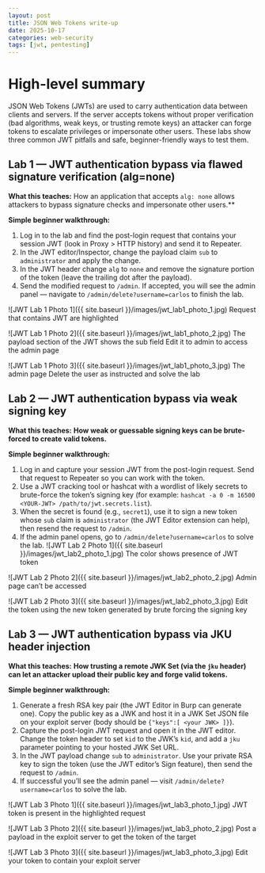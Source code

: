 ```yaml
---
layout: post
title: JSON Web Tokens write-up
date: 2025-10-17
categories: web-security
tags: [jwt, pentesting]
---
```

# High-level summary
JSON Web Tokens (JWTs) are used to carry authentication data between clients and servers. If the server accepts tokens without proper verification (bad algorithms, weak keys, or trusting remote keys) an attacker can forge tokens to escalate privileges or impersonate other users. These labs show three common JWT pitfalls and safe, beginner-friendly ways to test them.

## Lab 1 — JWT authentication bypass via flawed signature verification (alg=none)

**What this teaches:** How an application that accepts `alg: none` allows attackers to bypass signature checks and impersonate other users.**

**Simple beginner walkthrough:**

1. Log in to the lab and find the post-login request that contains your session JWT (look in Proxy > HTTP history) and send it to Repeater.
2. In the JWT editor/Inspector, change the payload claim `sub` to `administrator` and apply the change.
3. In the JWT header change `alg` to `none` and remove the signature portion of the token (leave the trailing dot after the payload).
4. Send the modified request to `/admin`. If accepted, you will see the admin panel — navigate to `/admin/delete?username=carlos` to finish the lab.

![JWT Lab 1 Photo 1]({{ site.baseurl }}/images/jwt_lab1_photo_1.jpg)
Request that contains JWT are highlighted


![JWT Lab 1 Photo 2]({{ site.baseurl }}/images/jwt_lab1_photo_2.jpg)
The payload section of the JWT shows the sub field
Edit it to admin to access the admin page


![JWT Lab 1 Photo 3]({{ site.baseurl }}/images/jwt_lab1_photo_3.jpg)
The admin page
Delete the user as instructed and solve the lab
## Lab 2 — JWT authentication bypass via weak signing key

**What this teaches:** **How weak or guessable signing keys can be brute-forced to create valid tokens.**

**Simple beginner walkthrough:**

1. Log in and capture your session JWT from the post-login request. Send that request to Repeater so you can work with the token.
2. Use a JWT cracking tool or hashcat with a wordlist of likely secrets to brute-force the token’s signing key (for example: `hashcat -a 0 -m 16500 <YOUR-JWT> /path/to/jwt.secrets.list`).
3. When the secret is found (e.g., `secret1`), use it to sign a new token whose `sub` claim is `administrator` (the JWT Editor extension can help), then resend the request to `/admin`.
4. If the admin panel opens, go to `/admin/delete?username=carlos` to solve the lab.
![JWT Lab 2 Photo 1]({{ site.baseurl }}/images/jwt_lab2_photo_1.jpg)
   The color shows presence of JWT token


![JWT Lab 2 Photo 2]({{ site.baseurl }}/images/jwt_lab2_photo_2.jpg)
  Admin page can’t be accessed


![JWT Lab 2 Photo 3]({{ site.baseurl }}/images/jwt_lab2_photo_3.jpg)
 Edit the token using the new token generated by brute forcing the signing key

## Lab 3 — JWT authentication bypass via JKU header injection

**What this teaches:** **How trusting a remote JWK Set (via the `jku` header) can let an attacker upload their public key and forge valid tokens.**

**Simple beginner walkthrough:**

1. Generate a fresh RSA key pair (the JWT Editor in Burp can generate one). Copy the public key as a JWK and host it in a JWK Set JSON file on your exploit server (body should be `{"keys":[ <your JWK> ]}`).
2. Capture the post-login JWT request and open it in the JWT editor. Change the token header to set `kid` to the JWK’s `kid`, and add a `jku` parameter pointing to your hosted JWK Set URL.
3. In the JWT payload change `sub` to `administrator`. Use your private RSA key to sign the token (use the JWT editor’s Sign feature), then send the request to `/admin`.
4. If successful you’ll see the admin panel — visit `/admin/delete?username=carlos` to solve the lab.

![JWT Lab 3 Photo 1]({{ site.baseurl }}/images/jwt_lab3_photo_1.jpg)
 JWT token is present in the highlighted request


![JWT Lab 3 Photo 2]({{ site.baseurl }}/images/jwt_lab3_photo_2.jpg)
  Post a payload in the exploit server to get the token of the target


![JWT Lab 3 Photo 3]({{ site.baseurl }}/images/jwt_lab3_photo_3.jpg)
 Edit your token to contain your exploit server
